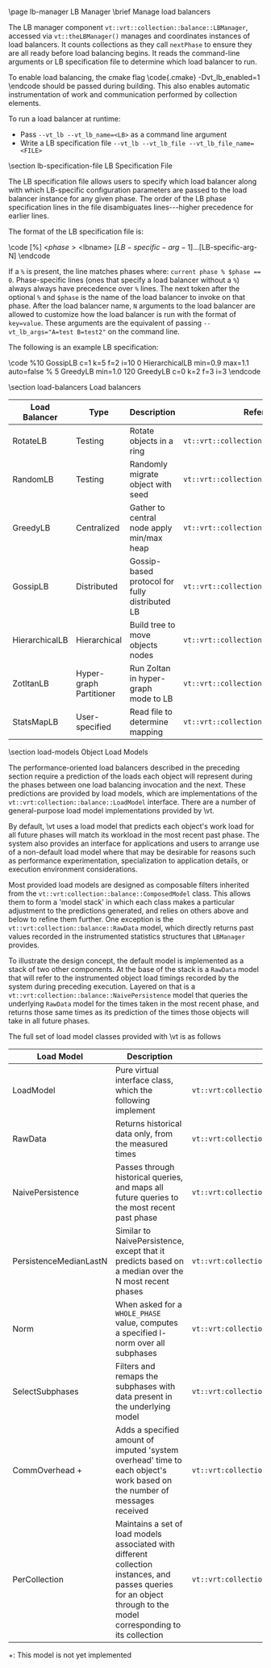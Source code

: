 \page lb-manager LB Manager
\brief Manage load balancers

The LB manager component `vt::vrt::collection::balance::LBManager`, accessed via
`vt::theLBManager()` manages and coordinates instances of load balancers. It
counts collections as they call `nextPhase` to ensure they are all ready before
load balancing begins. It reads the command-line arguments or LB specification
file to determine which load balancer to run.

To enable load balancing, the cmake flag \code{.cmake} -Dvt_lb_enabled=1
\endcode should be passed during building. This also enables automatic
instrumentation of work and communication performed by collection elements.

To run a load balancer at runtime:
  - Pass `--vt_lb --vt_lb_name=<LB>` as a command line argument
  - Write a LB specification file `--vt_lb --vt_lb_file --vt_lb_file_name=<FILE>`

\section lb-specification-file LB Specification File

The LB specification file allows users to specify which load balancer along with
which LB-specific configuration parameters are passed to the load balancer
instance for any given phase. The order of the LB phase specification lines in
the file disambiguates lines---higher precedence for earlier lines.

The format of the LB specification file is:

\code
[%] <$phase> <$lbname> [$LB-specific-arg-1] ... [$LB-specific-arg-N]
\endcode

If a `%` is present, the line matches phases where:
`current phase % $phase == 0`. Phase-specific lines (ones that specify a load
balancer without a `%`) always always have precedence over `%` lines. The next
token after the optional `%` and `$phase` is the name of the load balancer to
invoke on that phase. After the load balancer name, `N` arguments to the load
balancer are allowed to customize how the load balancer is run with the format
of `key=value`. These arguments are the equivalent of passing
`--vt_lb_args="A=test B=test2"` on the command line.

The following is an example LB specification:

\code
%10 GossipLB c=1 k=5 f=2 i=10
0 HierarchicalLB min=0.9 max=1.1 auto=false
% 5 GreedyLB min=1.0
120 GreedyLB c=0 k=2 f=3 i=3
\endcode

\section load-balancers Load balancers

| Load Balancer  | Type                    | Description                                    | Reference |
| -------------- | ----------------------- | ---------------------------------------------- | --------- |
| RotateLB       | Testing                 | Rotate objects in a ring                       | `vt::vrt::collection::lb::RotateLB` |
| RandomLB       | Testing                 | Randomly migrate object with seed              | `vt::vrt::collection::lb::RandomLB` |
| GreedyLB       | Centralized             | Gather to central node apply min/max heap      | `vt::vrt::collection::lb::GreedyLB` |
| GossipLB       | Distributed             | Gossip-based protocol for fully distributed LB | `vt::vrt::collection::lb::GossipLB` |
| HierarchicalLB | Hierarchical            | Build tree to move objects nodes               | `vt::vrt::collection::lb::HierarchicalLB` |
| ZotltanLB      | Hyper-graph Partitioner | Run Zoltan in hyper-graph mode to LB           | `vt::vrt::collection::lb::ZoltanLB` |
| StatsMapLB     | User-specified          | Read file to determine mapping                 | `vt::vrt::collection::lb::StatsMapLB` |

\section load-models Object Load Models

The performance-oriented load balancers described in the preceding
section require a prediction of the loads each object will represent
during the phases between one load balancing invocation and the
next. These predictions are provided by load models, which are
implementations of the `vt::vrt:collection::balance::LoadModel`
interface. There are a number of general-purpose load model
implementations provided by \vt.

By default, \vt uses a load model that predicts each object's work load
for all future phases will match its workload in the most recent past
phase. The system also provides an interface for applications and
users to arrange use of a non-default load model where that may be
desirable for reasons such as performance experimentation,
specialization to application details, or execution environment
considerations.

Most provided load models are designed as composable filters inherited
from the `vt::vrt:collection::balance::ComposedModel` class. This
allows them to form a 'model stack' in which each class makes a
particular adjustment to the predictions generated, and relies on
others above and below to refine them further. One exception is the
`vt::vrt:collection::balance::RawData` model, which directly returns
past values recorded in the instrumented statistics structures that
`LBManager` provides.

To illustrate the design concept, the default model is implemented as
a stack of two other components. At the base of the stack is a
`RawData` model that will refer to the instrumented object load
timings recorded by the system during preceding execution. Layered on
that is a `vt::vrt:collection::balance::NaivePersistence` model that
queries the underlying `RawData` model for the times taken in the most
recent phase, and returns those same times as its prediction of the
times those objects will take in all future phases.

The full set of load model classes provided with \vt is as follows

| Load Model         | Description                                         | Reference |
| -------------------|-----------------------------------------------------|---------- |
| LoadModel          | Pure virtual interface class, which the following implement | `vt::vrt:collection::balance::LoadModel` |
| RawData            | Returns historical data only, from the measured times | `vt::vrt:collection::balance::RawData` |
| NaivePersistence   | Passes through historical queries, and maps all future queries to the most recent past phase | `vt::vrt:collection::balance::NaivePersistence` |
| PersistenceMedianLastN | Similar to NaivePersistence, except that it predicts based on a median over the N most recent phases | `vt::vrt:collection::balance::PersistenceMedianLastN` |
| Norm               | When asked for a `WHOLE_PHASE` value, computes a specified l-norm over all subphases | `vt::vrt:collection::balance::Norm` |
| SelectSubphases    | Filters and remaps the subphases with data present in the underlying model | `vt::vrt:collection::balance::SelectSubphases` |
| CommOverhead +     | Adds a specified amount of imputed 'system overhead' time to each object's work based on the number of messages received | `vt::vrt:collection::balance::CommOverhead` |
| PerCollection      | Maintains a set of load models associated with different collection instances, and passes queries for an object through to the model corresponding to its collection | `vt::vrt:collection::balance::PerCollection` |

+: This model is not yet implemented
